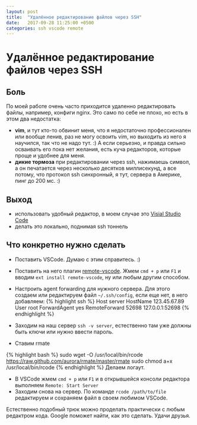 ```yaml
---
layout: post
title:  "Удалённое редактирование файлов через SSH"
date:   2017-09-28 11:25:00 +0500
categories: ssh vscode remote
---
```


# Удалённое редактирование файлов через SSH

## Боль

По моей работе очень часто приходится удаленно редактировать файлы, например, конфиги nginx. Это само по себе не плохо, но есть в этом два недостатка:

- **vim**, и тут кто-то обвинит меня, что я недостаточно профессионален или вообще ленив, раз не могу освоить vim, но выходить из него я научился, так что не надо тут. :) А если серьезно, и правда сильно осваивать его пока нет желания, есть куча редакторов, которые проще и удобнее для меня.
- **дикие тормоза** при редактировании через ssh, нажимаешь символ, а он печатается через несколько десятков миллисекунд, а все потому, что протокол ssh синхронный, я тут, сервера в Америке, пинг до 200 мс. :)

## Выход

- использовать удобный редактор, в моем случае это [Visial Studio Code](https://code.visualstudio.com/)
- делать это локально, поднимая ssh тоннель

## Что конкретно нужно сделать

- Поставить VSCode. Думаю с этим справитесь. :)
- Поставить на него плагин [remote-vscode](https://marketplace.visualstudio.com/items?itemName=rafaelmaiolla.remote-vscode). Жмем `cmd + p` или `F1` и вводим `ext install remote-vscode`, ну или любым другим способом.
- Настроить agent forwarding для нужного сервера. Для этого создаем или редактируем файл `~/.ssh/config`, если еще нет, в него добавляем:
  {% highlight ssh %}
  Host server
  HostName 123.45.67.89
  User root
  ForwardAgent yes
  RemoteForward 52698 127.0.0.1:52698
  {% endhighlight %}

- Заходим на наш сервер `ssh -v server`, естественно там уже должны быть ключи или нужно ввести пароль.
- Ставим rmate

{% highlight bash %}
sudo wget -O /usr/local/bin/rcode https://raw.github.com/aurora/rmate/master/rmate
sudo chmod a+x /usr/local/bin/rcode
{% endhighlight %}
Делаем логаут.

- В VSCode жмем `cmd + p` или `F1` и в открывшейся консоли редактора выполняем `Remote: Start Server`
- Заходим снова на сервер. По команде `rcode /path/to/file` редактируем и сохраняем файл в своем любимом VSCode.

Естественно подобный трюк можно проделать практически с любым редактром кода. Google поможет найти, как это сделать. Удачи друзья.
